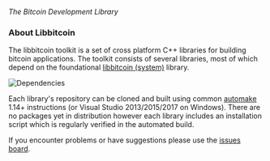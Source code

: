 *The Bitcoin Development Library*

### About Libbitcoin

The libbitcoin toolkit is a set of cross platform C++ libraries for building bitcoin applications. The toolkit consists of several libraries, most of which depend on the foundational [libbitcoin (system)](https://github.com/libbitcoin/libbitcoin-system) library. 

![Dependencies](https://raw.githubusercontent.com/libbitcoin/libbitcoin-build/master/img/dependencies.png)

Each library's repository can be cloned and built using common [automake](http://www.gnu.org/software/automake) 1.14+ instructions (or Visual Studio 2013/2015/2017 on Windows). There are no packages yet in distribution however each library includes an installation script which is regularly verified in the automated build.

If you encounter problems or have suggestions please use the [issues board](https://github.com/libbitcoin/libbitcoin/issues).